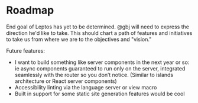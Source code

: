 # Roadmap

End goal of Leptos has yet to be determined. @gbj will need to express the direction he'd like 
to take. This should chart a path of features and initiatives to take us from where we are to 
the objectives and "vision."

Future features:
- I want to build something like server components in the next year or so: ie async components guaranteed to run only on the server, integrated seamlessly with the router so you don’t notice. (Similar to islands architecture or React server components)
- Accessibility linting via the language server or view macro
- Built in support for some static site generation features would be cool